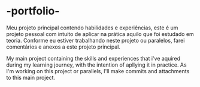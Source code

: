 # -portfolio-
Meu projeto principal contendo habilidades e experiências, este é um projeto pessoal com intuito de aplicar na prática aquilo que foi estudado em teoria.
Conforme eu estiver trabalhando neste projeto ou paralelos, farei comentários e anexos a este projeto principal.

My main project containing the skills and experiences that i've aquired during my learning journey, with the intention of apllying it in practice.
As I'm working on this project or parallels, I'll make commits and attachments to this main project.
